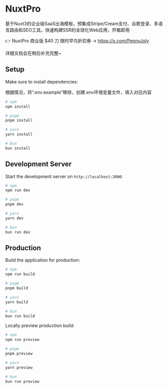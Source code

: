 # NuxtPro
 基于Nuxt3的企业级SaaS出海模板，预集成Stripe/Cream支付、谷歌登录、多语言路由和SEO工具。快速构建SSR的全球化Web应用，开箱即用

👉 NuxtPro 商业版 $40 刀 限时早鸟折扣券 -> https://x.com/PennyJoly

详细文档会在稍后补充完整~

## Setup

Make sure to install dependencies:

根据情况，将“.env.example”移除，创建.env环境变量文件，填入对应内容

```bash
# npm
npm install

# pnpm
pnpm install

# yarn
yarn install

# bun
bun install
```

## Development Server

Start the development server on `http://localhost:3000`:

```bash
# npm
npm run dev

# pnpm
pnpm dev

# yarn
yarn dev

# bun
bun run dev
```

## Production

Build the application for production:

```bash
# npm
npm run build

# pnpm
pnpm build

# yarn
yarn build

# bun
bun run build
```

Locally preview production build:

```bash
# npm
npm run preview

# pnpm
pnpm preview

# yarn
yarn preview

# bun
bun run preview
```


